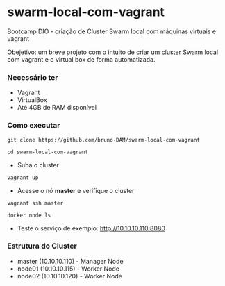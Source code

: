 # swarm-local-com-vagrant
Bootcamp DIO - criação de Cluster Swarm local com máquinas virtuais e vagrant

Obejetivo: um breve projeto com o intuito de criar um cluster Swarm local com vagrant e o virtual box de forma automatizada.

### Necessário ter 
- Vagrant
- VirtualBox
- Até 4GB de RAM disponível

### Como executar

```
git clone https://github.com/bruno-DAM/swarm-local-com-vagrant

cd swarm-local-com-vagrant
```

- Suba o cluster
```
vagrant up
```
- Acesse o nó **master** e verifique o cluster
```
vagrant ssh master

docker node ls
```

- Teste o serviço de exemplo: http://10.10.10.110:8080

### Estrutura do Cluster

- master (10.10.10.110) - Manager Node
- node01 (10.10.10.115) - Worker Node  
- node02 (10.10.10.120) - Worker Node
